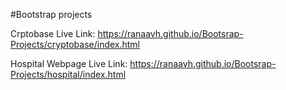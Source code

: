 #Bootstrap projects

Crptobase Live Link: https://ranaavh.github.io/Bootsrap-Projects/cryptobase/index.html

Hospital Webpage Live Link: https://ranaavh.github.io/Bootsrap-Projects/hospital/index.html
